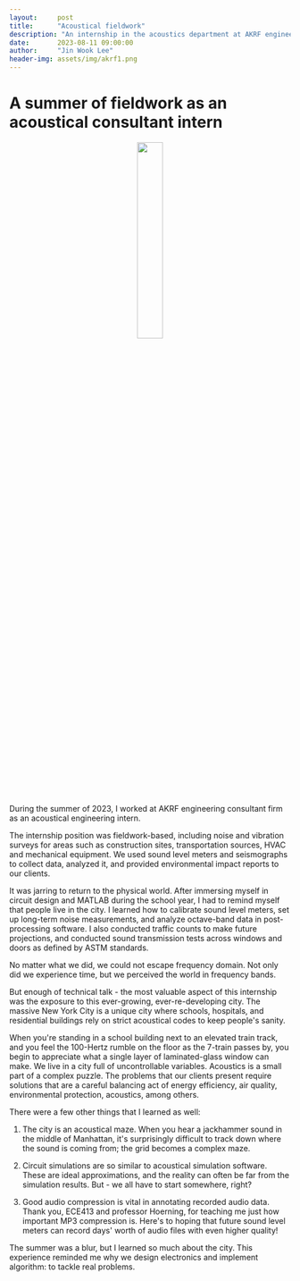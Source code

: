 ```yaml
---
layout:     post
title:      "Acoustical fieldwork"
description: "An internship in the acoustics department at AKRF engineering consultants."
date:       2023-08-11 09:00:00
author:     "Jin Wook Lee"
header-img: assets/img/akrf1.png
---
```


# A summer of fieldwork as an acoustical consultant intern

<p align="center">
    <img src="https://raw.githubusercontent.com/jwlee1221/jinscuit-v2/master/assets/img/akrf2.png" width="30%">
</p>

During the summer of 2023, I worked at AKRF engineering consultant firm as an acoustical engineering intern.

The internship position was fieldwork-based, including noise and vibration surveys for areas such as construction sites, transportation sources, HVAC and mechanical equipment. We used sound level meters and seismographs to collect data, analyzed it, and provided environmental impact reports to our clients.

It was jarring to return to the physical world. After immersing myself in circuit design and MATLAB during the school year, I had to remind myself that people live in the city. I learned how to calibrate sound level meters, set up long-term noise measurements, and analyze octave-band data in post-processing software. I also conducted traffic counts to make future projections, and conducted sound transmission tests across windows and doors as defined by ASTM standards.

No matter what we did, we could not escape frequency domain. Not only did we experience time, but we perceived the world in frequency bands.

But enough of technical talk - the most valuable aspect of this internship was the exposure to this ever-growing, ever-re-developing city. The massive New York City is a unique city where schools, hospitals, and residential buildings rely on strict acoustical codes to keep people's sanity.

When you're standing in a school building next to an elevated train track, and you feel the 100-Hertz rumble on the floor as the 7-train passes by, you begin to appreciate what a single layer of laminated-glass window can make. We live in a city full of uncontrollable variables. Acoustics is a small part of a complex puzzle. The problems that our clients present require solutions that are a careful balancing act of energy efficiency, air quality, environmental protection, acoustics, among others.

There were a few other things that I learned as well:

1. The city is an acoustical maze. When you hear a jackhammer sound in the middle of Manhattan, it's surprisingly difficult to track down where the sound is coming from; the grid becomes a complex maze.

2. Circuit simulations are so similar to acoustical simulation software. These are ideal approximations, and the reality can often be far from the simulation results. But - we all have to start somewhere, right?

3. Good audio compression is vital in annotating recorded audio data. Thank you, ECE413 and professor Hoerning, for teaching me just how important MP3 compression is. Here's to hoping that future sound level meters can record days' worth of audio files with even higher quality!

The summer was a blur, but I learned so much about the city. This experience reminded me why we design electronics and implement algorithm: to tackle real problems.

